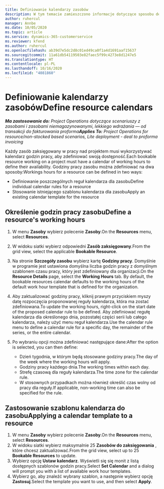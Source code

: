 ```yaml
---
title: Definiowanie kalendarzy zasobów
description: W tym temacie zamieszczono informacje dotyczące sposobu definiowania kalendarzy godzin pracy dla zasobów w Project Operations.
author: ruhercul
manager: Annbe
ms.date: 10/05/2020
ms.topic: article
ms.service: dynamics-365-customerservice
ms.reviewer: kfend
ms.author: ruhercul
ms.openlocfilehash: ab39d7e5dc2d8c01ed49ca0f1a4d1691aaf15637
ms.sourcegitcommit: 11a61db54119503e82faec5f99c4273e8d1247e5
ms.translationtype: HT
ms.contentlocale: pl-PL
ms.lasthandoff: 10/16/2020
ms.locfileid: "4081860"
---
```

# <a name="define-resource-calendars"></a><span data-ttu-id="30d0c-103">Definiowanie kalendarzy zasobów</span><span class="sxs-lookup"><span data-stu-id="30d0c-103">Define resource calendars</span></span>

<span data-ttu-id="30d0c-104">_**Ma zastosowanie do:** Project Operations dotyczące scenariuszy z zasobami i zasobami niemagazynowanymi, lekkiego wdrażania — od transakcji do fakturowania proforma_</span><span class="sxs-lookup"><span data-stu-id="30d0c-104">_**Applies To:** Project Operations for resource/non-stocked based scenarios, Lite deployment - deal to proforma invoicing_</span></span>

<span data-ttu-id="30d0c-105">Każdy zasób zaksięgowany w pracy nad projektem musi wykorzystywać kalendarz godzin pracy, aby zdefiniować swoją dostępność.</span><span class="sxs-lookup"><span data-stu-id="30d0c-105">Each bookable resource working on a project must have a calendar of working hours to define their availability.</span></span> <span data-ttu-id="30d0c-106">Godziny pracy zasobu można zdefiniować na dwa sposoby:</span><span class="sxs-lookup"><span data-stu-id="30d0c-106">Workings hours for a resource can be defined in two ways:</span></span> 

   - <span data-ttu-id="30d0c-107">Definiowanie poszczególnych reguł kalendarza dla zasobu</span><span class="sxs-lookup"><span data-stu-id="30d0c-107">Define individual calendar rules for a resource</span></span>
   - <span data-ttu-id="30d0c-108">Stosowanie istniejącego szablonu kalendarza dla zasobu</span><span class="sxs-lookup"><span data-stu-id="30d0c-108">Apply an existing calendar template for the resource</span></span>

## <a name="define-a-resources-working-hours"></a><span data-ttu-id="30d0c-109">Określenie godzin pracy zasobu</span><span class="sxs-lookup"><span data-stu-id="30d0c-109">Define a resource's working hours</span></span>

1. <span data-ttu-id="30d0c-110">W menu **Zasoby** wybierz polecenie **Zasoby**.</span><span class="sxs-lookup"><span data-stu-id="30d0c-110">On the **Resources** menu, select **Resources**.</span></span>
2. <span data-ttu-id="30d0c-111">W widoku siatki wybierz odpowiedni **Zasób zaksięgowany**.</span><span class="sxs-lookup"><span data-stu-id="30d0c-111">From the grid view, select the applicable **Bookable Resource**.</span></span>
3. <span data-ttu-id="30d0c-112">Na stronie **Szczegóły zasobu** wybierz kartę **Godziny pracy**. Domyślnie w programie jest ustawiona domyślna liczba godzin pracy z domyślnym szablonem czasu pracy, który jest zdefiniowany dla organizacji.</span><span class="sxs-lookup"><span data-stu-id="30d0c-112">On the **Resource Details** page, select the **Working Hours** tab. By default, the bookable resources calendar defaults to the working hours of the default work hour template that is defined for the organization.</span></span>
4. <span data-ttu-id="30d0c-113">Aby zaktualizować godziny pracy, kliknij prawym przyciskiem myszy datę rozpoczęcia proponowanej reguły kalendarza, która ma zostać zdefiniowana.</span><span class="sxs-lookup"><span data-stu-id="30d0c-113">To update the working hours, right-click on the start date of the proposed calendar rule to be defined.</span></span> <span data-ttu-id="30d0c-114">Aby zdefiniować regułę kalendarza dla określonego dnia, pozostałej części serii lub całego kalendarza, należy użyć menu reguł kalendarza.</span><span class="sxs-lookup"><span data-stu-id="30d0c-114">Use the calendar rule menu to define a calendar rule for a specific day, the remainder of the series, or the entire calendar.</span></span>
5. <span data-ttu-id="30d0c-115">Po wybraniu opcji można zdefiniować następujące dane:</span><span class="sxs-lookup"><span data-stu-id="30d0c-115">After the option is selected, you can then define:</span></span>

    - <span data-ttu-id="30d0c-116">Dzień tygodnia, w którym będą stosowane godziny pracy.</span><span class="sxs-lookup"><span data-stu-id="30d0c-116">The day of the week where the working hours will apply.</span></span>
    - <span data-ttu-id="30d0c-117">Godziny pracy każdego dnia.</span><span class="sxs-lookup"><span data-stu-id="30d0c-117">The working times within each day.</span></span>
    - <span data-ttu-id="30d0c-118">Strefę czasową dla reguły kalendarza.</span><span class="sxs-lookup"><span data-stu-id="30d0c-118">The time zone for the calendar rule.</span></span>
    - <span data-ttu-id="30d0c-119">W stosownych przypadkach można również określić czas wolny od pracy dla reguły.</span><span class="sxs-lookup"><span data-stu-id="30d0c-119">If applicable, non-working time can also be specified for the rule.</span></span>

## <a name="applying-a-calendar-template-to-a-resource"></a><span data-ttu-id="30d0c-120">Zastosowanie szablonu kalendarza do zasobu</span><span class="sxs-lookup"><span data-stu-id="30d0c-120">Applying a calendar template to a resource</span></span>

1. <span data-ttu-id="30d0c-121">W menu **Zasoby** wybierz polecenie **Zasoby**.</span><span class="sxs-lookup"><span data-stu-id="30d0c-121">On the **Resources** menu, select **Resources**.</span></span>
2. <span data-ttu-id="30d0c-122">W widoku siatki wybierz maksymalnie 25 **Zasobów do zaksięgowania** , które chcesz zaktualizować.</span><span class="sxs-lookup"><span data-stu-id="30d0c-122">From the grid view, select up to 25 **Bookable Resources** to update.</span></span>
3. <span data-ttu-id="30d0c-123">Wybierz opcję **Ustaw kalendarz**. Wyświetli się się monit z listą dostępnych szablonów godzin pracy.</span><span class="sxs-lookup"><span data-stu-id="30d0c-123">Select **Set Calendar** and a dialog will prompt you with a list of available work hour templates.</span></span>
4. <span data-ttu-id="30d0c-124">Wybierz go, aby znaleźć wybrany szablon, a następnie wybierz opcję **Zastosuj**.</span><span class="sxs-lookup"><span data-stu-id="30d0c-124">Select the template you want to use, and then select **Apply**.</span></span>
